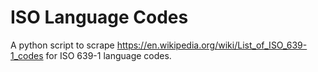 # ISO Language Codes

A python script to scrape https://en.wikipedia.org/wiki/List_of_ISO_639-1_codes for ISO 639-1 language
codes.
